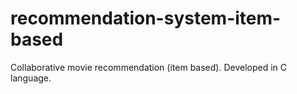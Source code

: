 # recommendation-system-item-based
Collaborative movie recommendation (item based). Developed in C language.


